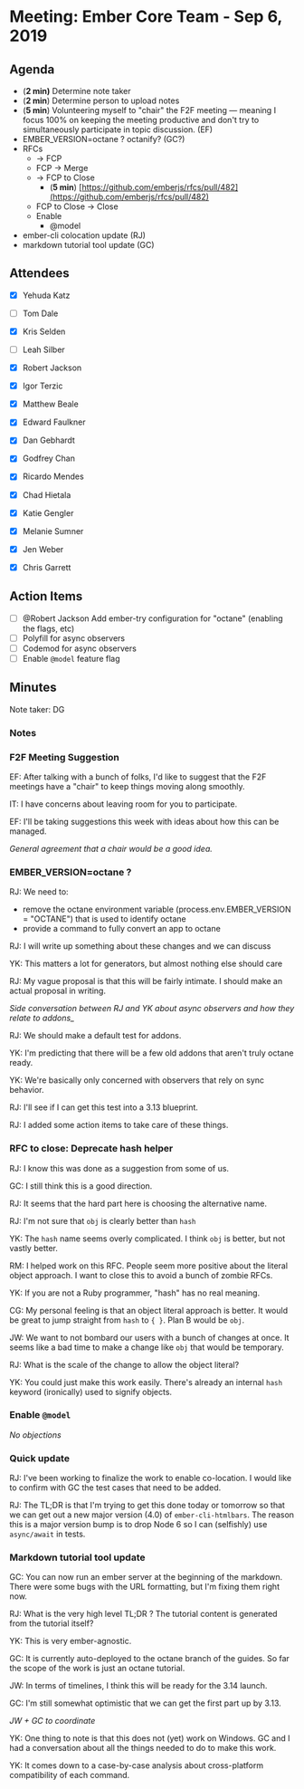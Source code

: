 # Meeting: Ember Core Team - Sep 6, 2019

## Agenda

- (**2 min)** Determine note taker
- (**2 min**) Determine person to upload notes
- (**5 min**) Volunteering myself to "chair" the F2F meeting — meaning I focus 100% on keeping the meeting productive and don't try to simultaneously participate in topic discussion. (EF)
- EMBER_VERSION=octane ? octanify? (GC?)
- RFCs
    - → FCP
    - FCP → Merge
    - → FCP to Close
        - (**5 min**) [https://github.com/emberjs/rfcs/pull/482](https://github.com/emberjs/rfcs/pull/482)
    - FCP to Close → Close
    - Enable
        - @model
- ember-cli colocation update (RJ)
- markdown tutorial tool update (GC)

## Attendees

- [x]  Yehuda Katz
- [ ]  Tom Dale
- [x]  Kris Selden
- [ ]  Leah Silber
- [x]  Robert Jackson
- [x]  Igor Terzic
- [x]  Matthew Beale
- [x]  Edward Faulkner

- [x]  Dan Gebhardt
- [x]  Godfrey Chan
- [x]  Ricardo Mendes
- [x]  Chad Hietala
- [x]  Katie Gengler
- [x]  Melanie Sumner
- [x]  Jen Weber
- [x]  Chris Garrett

## Action Items

- [ ]  @Robert Jackson Add ember-try configuration for "octane" (enabling the flags, etc)
- [ ]  Polyfill for async observers
- [ ]  Codemod for async observers
- [ ]  Enable `@model` feature flag

## Minutes

Note taker: DG

### Notes

### F2F Meeting Suggestion

EF: After talking with a bunch of folks, I'd like to suggest that the F2F meetings have a "chair" to keep things moving along smoothly.

IT: I have concerns about leaving room for you to participate.

EF: I'll be taking suggestions this week with ideas about how this can be managed.

*General agreement that a chair would be a good idea.*

### EMBER_VERSION=octane ?

RJ: We need to:

- remove the octane environment variable (process.env.EMBER_VERSION = "OCTANE") that is used to identify octane
- provide a command to fully convert an app to octane

RJ: I will write up something about these changes and we can discuss

YK: This matters a lot for generators, but almost nothing else should care

RJ: My vague proposal is that this will be fairly intimate. I should make an actual proposal in writing.

*Side conversation between RJ and YK about async observers and how they relate to addons_*

RJ: We should make a default test for addons.

YK: I'm predicting that there will be a few old addons that aren't truly octane ready.

YK: We're basically only concerned with observers that rely on sync behavior.

RJ: I'll see if I can get this test into a 3.13 blueprint.

RJ: I added some action items to take care of these things.

### RFC to close: Deprecate hash helper

RJ: I know this was done as a suggestion from some of us.

GC: I still think this is a good direction.

RJ: It seems that the hard part here is choosing the alternative name.

RJ: I'm not sure that `obj` is clearly better than `hash`

YK: The `hash` name seems overly complicated. I think `obj` is better, but not vastly better.

RM: I helped work on this RFC. People seem more positive about the literal object approach. I want to close this to avoid a bunch of zombie RFCs.

YK: If you are not a Ruby programmer, "hash" has no real meaning.

CG: My personal feeling is that an object literal approach is better. It would be great to jump straight from `hash` to `{ }`. Plan B would be `obj`.

JW: We want to not bombard our users with a bunch of changes at once. It seems like a bad time to make a change like `obj` that would be temporary.

RJ: What is the scale of the change to allow the object literal?

YK: You could just make this work easily. There's already an internal `hash` keyword (ironically) used to signify objects.

### Enable `@model`

*No objections*

### Quick update

RJ: I've been working to finalize the work to enable co-location. I would like to confirm with GC the test cases that need to be added.

RJ: The TL;DR is that I'm trying to get this done today or tomorrow so that we can get out a new major version (4.0) of `ember-cli-htmlbars`. The reason this is a major version bump is to drop Node 6 so I can (selfishly) use `async/await` in tests.

### Markdown tutorial tool update

GC: You can now run an ember server at the beginning of the markdown. There were some bugs with the URL formatting, but I'm fixing them right now.

RJ: What is the very high level TL;DR ? The tutorial content is generated from the tutorial itself?

YK: This is very ember-agnostic.

GC: It is currently auto-deployed to the octane branch of the guides. So far the scope of the work is just an octane tutorial.

JW: In terms of timelines, I think this will be ready for the 3.14 launch.

GC: I'm still somewhat optimistic that we can get the first part up by 3.13.

*JW + GC to coordinate*

YK: One thing to note is that this does not (yet) work on Windows. GC and I had a conversation about all the things needed to do to make this work. 

YK: It comes down to a case-by-case analysis about cross-platform compatibility of each command.

